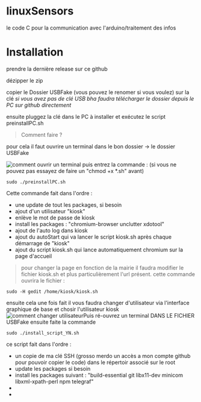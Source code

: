 
# linuxSensors
le code C pour la communication avec l'arduino/traitement des infos 
# Installation
prendre la dernière release sur ce github

dézipper le zip 

copier le Dossier USBFake (vous pouvez le renomer si vous voulez) sur la clé 
*si vous avez pas de clé USB bha faudra télécharger le dossier depuis le PC sur github directement*

ensuite pluggez la clé dans le PC à installer et exécutez le script preinstallPC.sh

> Comment faire ?

pour cela il faut ouvrire un terminal dans le bon dossier -> le dossier USBFake 

![comment ouvrir un terminal](https://i.ibb.co/3Rd97vB/tuto-linux.png)
puis entrez la commande : (si vous ne pouvez pas essayez de faire un "chmod +x *.sh" avant) 

    sudo ./preinstallPC.sh
Cette commande fait dans l'ordre :

 - une update de tout les packages, si besoin
 - ajout d'un utilisateur "kiosk"
 - enlève le mot de passe de kiosk
 - install les packages : "chromium-browser unclutter xdotool"
 - ajout de l'auto log dans kiosk
 - ajout du autoStart qui va lancer le script kiosk.sh après chaque démarrage de "kiosk"
 - ajout du script kiosk.sh qui lance automatiquement chromium sur la page d'accueil
 
 

> pour changer la page en fonction de la mairie il faudra modifier le fichier kiosk.sh et plus particulièrement l'url présent.
> cette commande ouvrira le fichier :

    sudo -H gedit /home/kiosk/kiosk.sh

ensuite cela une fois fait il vous faudra changer d'utilisateur via l'interface graphique de base et chosir l'utilisateur kiosk
![comment changer utilisateur](https://i.ibb.co/tPgFz7m/tuto-linux-2.png)Puis ré-ouvrez un terminal DANS LE FICHIER USBFake 
ensuite faite la commande 

    sudo ./install_script_YN.sh
ce script fait dans l'ordre :

 - un copie de ma clé SSH (grosso merdo un accès a mon compte github pour pouvoir copier le code) dans le répertoir associé sur le root
 - update les packages si besoin
 - install les packages suivant : "build-essential git libx11-dev minicom libxml-xpath-perl npm telegraf"
 - 
 - 

 

<!--stackedit_data:
eyJoaXN0b3J5IjpbMjExNjcyMzA4NiwtMTcwMTcxOTI1NSwtMT
g4OTkzNTQ4MywxODYzMDY1NTQsLTUyOTM3MTc5OCwtMTY3NTc0
ODc2NywtNDAwNjgxMTcwLDM5NjE0MjU3OSwtMTUzNzc4MDkxNS
wxMTk4ODg1MzA1LC01NDEyMTI1LDk5MTUzMzU3NSwtMTcwMjEw
ODc4NF19
-->
